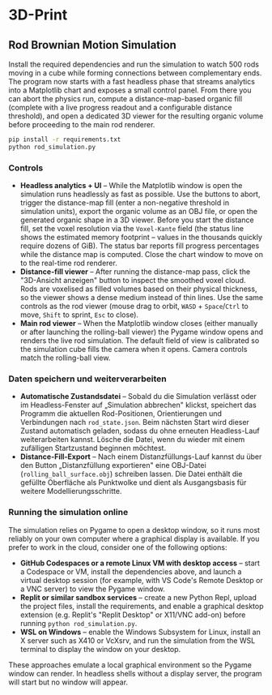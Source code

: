 # 3D-Print

## Rod Brownian Motion Simulation

Install the required dependencies and run the simulation to watch 500 rods moving in a cube while forming connections between complementary ends. The program now starts with a fast headless phase that streams analytics into a Matplotlib chart and exposes a small control panel. From there you can abort the physics run, compute a distance-map-based organic fill (complete with a live progress readout and a configurable distance threshold), and open a dedicated 3D viewer for the resulting organic volume before proceeding to the main rod renderer.

```bash
pip install -r requirements.txt
python rod_simulation.py
```

### Controls

* **Headless analytics + UI** – While the Matplotlib window is open the simulation runs headlessly as fast as possible. Use the buttons to abort, trigger the distance-map fill (enter a non-negative threshold in simulation units), export the organic volume as an OBJ file, or open the generated organic shape in a 3D viewer. Before you start the distance fill, set the voxel resolution via the `Voxel-Kante` field (the status line shows the estimated memory footprint – values in the thousands quickly require dozens of GiB). The status bar reports fill progress percentages while the distance map is computed. Close the chart window to move on to the real-time rod renderer.
* **Distance-fill viewer** – After running the distance-map pass, click the "3D-Ansicht anzeigen" button to inspect the smoothed voxel cloud. Rods are voxelised as filled volumes based on their physical thickness, so the viewer shows a dense medium instead of thin lines. Use the same controls as the rod viewer (mouse drag to orbit, `WASD` + `Space`/`Ctrl` to move, `Shift` to sprint, `Esc` to close).
* **Main rod viewer** – When the Matplotlib window closes (either manually or after launching the rolling-ball viewer) the Pygame window opens and renders the live rod simulation. The default field of view is calibrated so the simulation cube fills the camera when it opens. Camera controls match the rolling-ball view.

### Daten speichern und weiterverarbeiten

* **Automatische Zustandsdatei** – Sobald du die Simulation verlässt oder im Headless-Fenster auf „Simulation abbrechen" klickst, speichert das Programm die aktuellen Rod-Positionen, Orientierungen und Verbindungen nach `rod_state.json`. Beim nächsten Start wird dieser Zustand automatisch geladen, sodass du ohne erneuten Headless-Lauf weiterarbeiten kannst. Lösche die Datei, wenn du wieder mit einem zufälligen Startzustand beginnen möchtest.
* **Distance-Fill-Export** – Nach einem Distanzfüllungs-Lauf kannst du über den Button „Distanzfüllung exportieren" eine OBJ-Datei (`rolling_ball_surface.obj`) schreiben lassen. Die Datei enthält die gefüllte Oberfläche als Punktwolke und dient als Ausgangsbasis für weitere Modellierungsschritte.

### Running the simulation online

The simulation relies on Pygame to open a desktop window, so it runs most reliably on your own computer where a graphical display is available. If you prefer to work in the cloud, consider one of the following options:

* **GitHub Codespaces or a remote Linux VM with desktop access** – start a Codespace or VM, install the dependencies above, and launch a virtual desktop session (for example, with VS Code's Remote Desktop or a VNC server) to view the Pygame window.
* **Replit or similar sandbox services** – create a new Python Repl, upload the project files, install the requirements, and enable a graphical desktop extension (e.g. Replit's "Replit Desktop" or X11/VNC add-on) before running `python rod_simulation.py`.
* **WSL on Windows** – enable the Windows Subsystem for Linux, install an X server such as X410 or VcXsrv, and run the simulation from the WSL terminal to display the window on your desktop.

These approaches emulate a local graphical environment so the Pygame window can render. In headless shells without a display server, the program will start but no window will appear.
